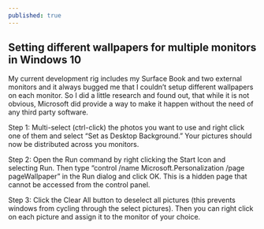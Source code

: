 ```yaml
---
published: true
---
```

## Setting different wallpapers for multiple monitors in Windows 10

My current development rig includes my Surface Book and two external monitors and it always bugged me that I couldn’t setup different wallpapers on each monitor.  So I did a little research and found out, that while it is not obvious, Microsoft did provide a way to make it happen without the need of any third party software.

Step 1: Multi-select (ctrl-click) the photos you want to use and right click one of them and select “Set as Desktop Background.” Your pictures should now be distributed across you monitors.


Step 2:  Open the Run command by right clicking the Start Icon and selecting Run.  Then type “control /name Microsoft.Personalization /page pageWallpaper” in the Run dialog and click OK.  This is a hidden page that cannot be accessed from the control panel.

Step 3: Click the Clear All button to deselect all pictures (this prevents windows from cycling through the select pictures).  Then you can right click on each picture and assign it to the monitor of your choice.
